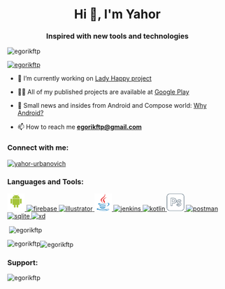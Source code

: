 <h1 align="center">Hi 👋, I'm Yahor</h1>
<h3 align="center">Inspired with new tools and technologies</h3>

<p align="left"> <img src="https://komarev.com/ghpvc/?username=egorikftp&label=Profile%20views&color=0e75b6&style=flat" alt="egorikftp" /> </p>

<p align="left"> <a href="https://github.com/ryo-ma/github-profile-trophy"><img src="https://github-profile-trophy.vercel.app/?username=egorikftp" alt="egorikftp" /></a> </p>

- 🔭 I’m currently working on [Lady Happy project](https://github.com/egorikftp/Lady-happy-Android)

- 👨‍💻 All of my published projects are available at [Google Play](https://play.google.com/store/apps/dev?id=5954173160645994724)

- 📝 Small news and insides from Android and Compose world: [Why Android?](https://t.me/whydroid)
- 📫 How to reach me **egorikftp@gmail.com**

<h3 align="left">Connect with me:</h3>
<p align="left">
<a href="https://linkedin.com/in/yahor-urbanovich" target="blank"><img align="center" src="https://cdn.jsdelivr.net/npm/simple-icons@3.0.1/icons/linkedin.svg" alt="yahor-urbanovich" height="30" width="40" /></a>
</p>

<h3 align="left">Languages and Tools:</h3>
<p align="left"> <a href="https://developer.android.com" target="_blank"> <img src="https://raw.githubusercontent.com/devicons/devicon/master/icons/android/android-original-wordmark.svg" alt="android" width="40" height="40"/> </a> <a href="https://firebase.google.com/" target="_blank"> <img src="https://www.vectorlogo.zone/logos/firebase/firebase-icon.svg" alt="firebase" width="40" height="40"/> </a> <a href="https://www.adobe.com/in/products/illustrator.html" target="_blank"> <img src="https://www.vectorlogo.zone/logos/adobe_illustrator/adobe_illustrator-icon.svg" alt="illustrator" width="40" height="40"/> </a> <a href="https://www.java.com" target="_blank"> <img src="https://raw.githubusercontent.com/devicons/devicon/master/icons/java/java-original.svg" alt="java" width="40" height="40"/> </a> <a href="https://www.jenkins.io" target="_blank"> <img src="https://www.vectorlogo.zone/logos/jenkins/jenkins-icon.svg" alt="jenkins" width="40" height="40"/> </a> <a href="https://kotlinlang.org" target="_blank"> <img src="https://www.vectorlogo.zone/logos/kotlinlang/kotlinlang-icon.svg" alt="kotlin" width="40" height="40"/> </a> <a href="https://www.photoshop.com/en" target="_blank"> <img src="https://raw.githubusercontent.com/devicons/devicon/master/icons/photoshop/photoshop-line.svg" alt="photoshop" width="40" height="40"/> </a> <a href="https://postman.com" target="_blank"> <img src="https://www.vectorlogo.zone/logos/getpostman/getpostman-icon.svg" alt="postman" width="40" height="40"/> </a> <a href="https://www.sqlite.org/" target="_blank"> <img src="https://www.vectorlogo.zone/logos/sqlite/sqlite-icon.svg" alt="sqlite" width="40" height="40"/> </a> <a href="https://www.adobe.com/products/xd.html" target="_blank"> <img src="https://cdn.worldvectorlogo.com/logos/adobe-xd.svg" alt="xd" width="40" height="40"/> </a> </p>

<p>&nbsp;<img align="center" src="https://github-readme-stats.vercel.app/api?username=egorikftp&show_icons=true&locale=en" alt="egorikftp" /></p>

<p><img align="left" src="https://github-readme-stats.vercel.app/api/top-langs?username=egorikftp&show_icons=true&locale=en&layout=compact" alt="egorikftp" /></p>

<p><img align="center" src="https://github-readme-streak-stats.herokuapp.com/?user=egorikftp&" alt="egorikftp" /></p>


<h3 align="left">Support:</h3>
<p><a href="https://www.buymeacoffee.com/egorikftp"> <img align="left" src="https://cdn.buymeacoffee.com/buttons/v2/default-yellow.png" height="50" width="210" alt="egorikftp" /></a></p><br><br>
